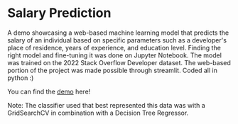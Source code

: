 # Salary Prediction

A demo showcasing a web-based machine learning model that predicts the salary of an individual based on specific parameters such as a developer's place of residence, years of experience, and education level. Finding the right model and fine-tuning it was done on Jupyter Notebook. The model was trained on the 2022 Stack Overflow Developer dataset. The web-based portion of the project was made possible through streamlit. Coded all in python :)

You can find the [demo](https://www.youtube.com/watch?v=OpK5p5CWNkM) here!

Note: The classifier used that best represented this data was with a GridSearchCV in combination with a Decision Tree Regressor.
